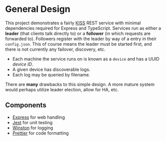 # General Design

This project demonstrates a fairly [KISS](https://en.wikipedia.org/wiki/KISS_principle) REST service with minimal dependencies required for Express and TypeScript. Services run as either a **leader** (that clients talk directly to) or a **follower** (in which requests are forwarded to). Followers register with the leader by way of a entry in their `config.json`. This of course means the leader must be started first, and there is not currently any failover, discovery, etc.

- Each machine the service runs on is known as a `device` and has a UUID _device ID_.
- A given device has discoverable logs.
- Each log may be queried by filename.

There are **many** drawbacks to this simple design. A more mature system would perhaps utilize leader election, allow for HA, etc.

## Components

- [Express](https://expressjs.com/) for web handling
- [Jest](https://jestjs.io/) for unit testing
- [Winston](https://github.com/winstonjs/winston) for logging
- [Prettier](https://prettier.io/) for code formatting
